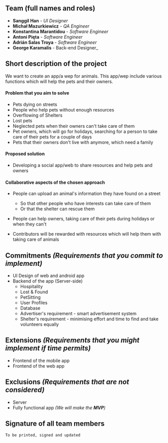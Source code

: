 ## Team (full names and roles)

* **Sanggil Han** - _UI Designer_
* **Michał Mazurkiewicz** - _QA Engineer_
* **Konstantina Marantidou** - _Software Engineer_
* **Antoni Pięta** - _Software Engineer_
* **Adrián Salas Troya** - _Software Engineer_
* **George Karamalis** - Back-end Designer_

## Short description of the project
We want to create an app/a wep for animals. This app/wep include various functions which will help the pets and their owners.
#### Problem that you aim to solve
* Pets dying on streets
* People who help pets without enough resources
* Overflowing of Shelters
* Lost pets
* Neglected pets when their owners can't take care of them
* Pet owners, which will go for holidays, searching for a person to take care of their pets for a couple of days
* Pets that their owners don't live with anymore, which need a family
#### Proposed solution
* Developing a social app/web to share resources and help pets and owners
#### Collaborative aspects of the chosen approach
* People can upload an animal's information they have found on a street
   - So that other people who have interests can take care of them
   - Or that the shelter can rescue them

* People can help owners, taking care of their pets during holidays or when they can't
* Contributors will be rewarded with resources which will help them with taking care of animals
	
## Commitments _(Requirements that you commit to implement)_
* UI Design of web and android app
* Backend of the app (Server-side)
  - Hospitality
  - Lost & Found
  - PetSitting
  - User Profiles
  - Database
  - Advertiser's requirement - smart advertisement system
  - Shelter's requirement - minimising effort and time to find and take volunteers equally
	
## Extensions _(Requirements that you might implement if time permits)_
* Frontend of the mobile app
* Frontend of the web app
	
## Exclusions _(Requirements that are not considered)_
* Server
* Fully functional app _(We will make the **MVP**)_
	
## Signature of all team members 
`To be printed, signed and updated`

